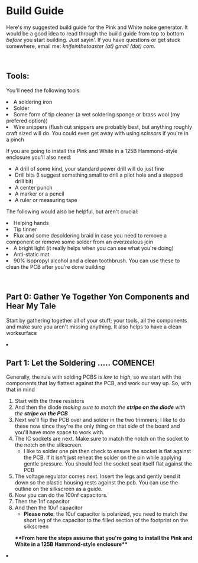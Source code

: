 <h1>Build Guide</h1>
<p>Here's my suggested build guide for the Pink and White noise generator. It would be a good idea to read through the buiild guide from top to bottom <i>before</i> you start building. Just sayin'. 
  If you have questions or get stuck somewhere, email me: <i>knifeinthetoaster (at) gmail (dot) com.</i></p>
<br>
<h2>Tools:</h2>
<p>You'll need the following tools:</p>
<p><li>A soldering iron</li>
   <li>Solder</li>
   <li>Some form of tip cleaner (a wet soldering sponge or brass wool (my prefered option))
   <li>Wire snippers (flush cut snippers are probably best, but anything roughly craft sized will do. You could even get away with using scissors if you're in a pinch</li></li></p>
<p>If you are going to install the Pink and White in a 125B Hammond-style enclosure you'll also need:</p>
<ul><li>A drill of some kind, your standard power drill will do just fine</li>
    <li>Drill bits (I suggest something small to drill a pilot hole and a stepped drill bit)</li>
    <li>A center punch</li>
    <li>A marker or a pencil</li>
    <li>A ruler or measuring tape</li></ul>
<p>The following would also be helpful, but aren't crucial:</p>
<p><li>Helping hands</li>
   <li>Tip tinner</li>
   <li>Flux and some desoldering braid in case you need to remove a component or remove some solder from an overzealous join</li>
   <li>A bright light (it really helps when you can see what you're doing)</li>
   <li>Anti-static mat</li>
   <li>90% isopropyl alcohol and a clean toothbrush. You can use these to clean the PCB after you're done building</li></p>
   <br>
   <h2>Part 0: Gather Ye Together Yon Components and Hear My Tale</h2>
   <p>Start by gathering together all of your stuff; your tools, all the components and make sure you aren't missing anything. It also helps to have a clean worksurface </p>
   <p><li></li></p>
   <h2>Part 1: Let the Soldering ..... COMENCE!</h2>
   <p>Generally, the rule with solding PCBS is <i>low to high</i>, so we start with the components that lay flattest against the PCB, and work our way up. So, with that in mind
   <p><ol>
      <li>Start with the three resistors</li>
      <li>And then the diode <i>making sure to match the <b>stripe on the diode</b> with the <b>stripe on the PCB</b></i></li>
      <li>Next we'll flip the PCB over and solder in the two trimmers; I like to do these now since they're the only thing on that side of the board and you'll have more space to work with.</li>
      <li>The IC sockets are next. Make sure to match the notch on the socket to the notch on the silkscreen.
      <ul><li>I like to solder one pin then check to ensure the socket is flat against the PCB. If it isn't just reheat the solder on the pin while applying gentle pressure. You should feel the socket seat 
      itself flat against the PCB</li></ul>
      <li>The voltage regulator comes next. Insert the legs and gently bend it down so the plastic housing rests against the pcb. You can use the outline on the silkscreen as a guide. </li>
      <li>Now you can do the 100nf capacitors.</li>
      <li>Then the 1nf capacitor</li>
      <li>And then the 10uf capacitor
          <ul><li><b>Please note</b>: the 10uf capacitor is polarized, you need to match the short leg of the capacitor to the filled section of the footprint on the silkscreen</ul></li>
      <p><b>**From here the steps assume that you're going to install the Pink and White in a 125B Hammond-style enclosure**</b></p></li></ol> 
     <li></li>
   
   </ol>
